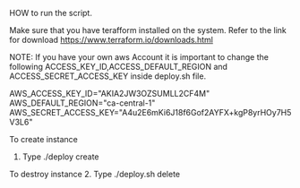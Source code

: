 HOW to run the script.

Make sure that you have terafform installed on the system. 
Refer to the link for download https://www.terraform.io/downloads.html



NOTE: If you have your own aws Account it is important to change the following ACCESS_KEY_ID,ACCESS_DEFAULT_REGION and ACCESS_SECRET_ACCESS_KEY inside deploy.sh file.

AWS_ACCESS_KEY_ID="AKIA2JW3OZSUMLL2CF4M"
AWS_DEFAULT_REGION="ca-central-1"
AWS_SECRET_ACCESS_KEY="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" 

To create instance
1. Type ./deploy create

To destroy instance
2. Type ./deploy.sh delete
